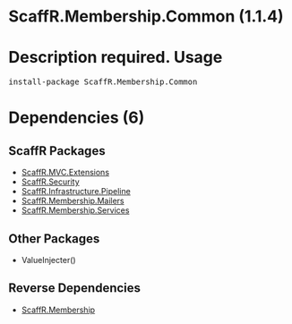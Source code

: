 ﻿ScaffR.Membership.Common (1.1.4)
======
Description required.
Usage
======
<pre>install-package ScaffR.Membership.Common</pre>
Dependencies (6)
=====

ScaffR Packages
------
* [ScaffR.MVC.Extensions](https://github.com/wcpro/ScaffR/tree/master/src/ScaffR.MVC.Extensions)
* [ScaffR.Security](https://github.com/wcpro/ScaffR/tree/master/src/ScaffR.Security)
* [ScaffR.Infrastructure.Pipeline](https://github.com/wcpro/ScaffR/tree/master/src/ScaffR.Infrastructure.Pipeline)
* [ScaffR.Membership.Mailers](https://github.com/wcpro/ScaffR/tree/master/src/ScaffR.Membership.Mailers)
* [ScaffR.Membership.Services](https://github.com/wcpro/ScaffR/tree/master/src/ScaffR.Membership.Services)

Other Packages
------
* ValueInjecter()

Reverse Dependencies
-----
* [ScaffR.Membership](https://github.com/wcpro/ScaffR/tree/master/src/ScaffR.Membership)
